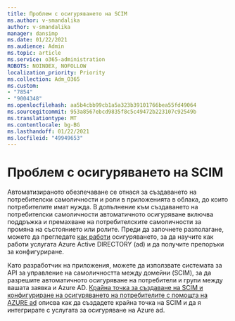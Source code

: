```yaml
---
title: Проблем с осигуряването на SCIM
ms.author: v-smandalika
author: v-smandalika
manager: dansimp
ms.date: 01/22/2021
ms.audience: Admin
ms.topic: article
ms.service: o365-administration
ROBOTS: NOINDEX, NOFOLLOW
localization_priority: Priority
ms.collection: Adm_O365
ms.custom:
- "7854"
- "9004348"
ms.openlocfilehash: aa5b4cbb99cb1a5a323b39101766bea55fd49064
ms.sourcegitcommit: 953a8567ebcd9835f8c5c49472b223107c92549b
ms.translationtype: MT
ms.contentlocale: bg-BG
ms.lasthandoff: 01/22/2021
ms.locfileid: "49949653"
---
```

# <a name="scim-provisioning-issue"></a>Проблем с осигуряването на SCIM

Автоматизираното обезпечаване се отнася за създаването на потребителски самоличности и роли в приложенията в облака, до които потребителите имат нужда. В допълнение към създаването на потребителски самоличности автоматичното осигуряване включва поддръжка и премахване на потребителските самоличности за промяна на състоянието или ролите. Преди да започнете разполагане, можете да прегледате [как работи](https://docs.microsoft.com/azure/active-directory/app-provisioning/how-provisioning-works) осигуряването, за да научите как работи услугата Azure Active DIRECTORY (ad) и да получите препоръки за конфигуриране.

Като разработчик на приложения, можете да използвате системата за API за управление на самоличността между домейни (SCIM), за да разрешите автоматичното осигуряване на потребители и групи между вашата заявка и Azure AD. [Крайна точка за създаване на SCIM и конфигуриране на осигуряването на потребителите с помощта на AZURE ad](https://docs.microsoft.com/azure/active-directory/app-provisioning/use-scim-to-provision-users-and-groups) описва как да създадете крайна точка на SCIM и да я интегрирате с услугата за осигуряване на Azure ad.




